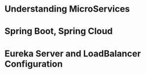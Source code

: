 # Understanding MicroServices  
# Spring Boot, Spring Cloud 
# Eureka Server and LoadBalancer Configuration
